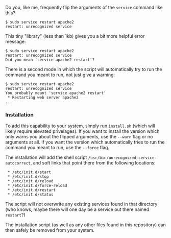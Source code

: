 Do you, like me, frequently flip the arguments of the `service` command like this?

```
$ sudo service restart apache2
restart: unrecognized service
```

This tiny "library" (less than 1kb) gives you a bit more helpful error message:

```
$ sudo service restart apache2
restart: unrecognized service
Did you mean 'service apache2 restart'?
```

There is a second mode in which the script will automatically try to run the command you meant to run, not just give a warning:

```
$ sudo service restart apache2
restart: unrecognized service
You probably meant 'service apache2 restart'
 * Restarting web server apache2
...
```

### Installation

To add this capability to your system, simply run `install.sh` (which will likely require elevated privelages). If you want to install the version which only warns you about the flipped arguments, use the `--warn` flag or no arguments at all. If you want the version which automatically tries to run the command you meant to run, use the `--force` flag.

The installation will add the shell script `/usr/bin/unrecognized-service-autocorrect`, and soft links that point there from the following locations:

```
 * /etc/init.d/start
 * /etc/init.d/stop
 * /etc/init.d/reload
 * /etc/init.d/force-reload
 * /etc/init.d/restart
 * /etc/init.d/status
```

The script will not overwrite any existing services found in that directory (who knows, maybe there will one day be a service out there named `restart`?)

The installation script (as well as any other files found in this repository) can then safely be removed from your system.
